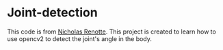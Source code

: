 # Joint-detection


This code is from <a href="https://www.youtube.com/watch?v=06TE_U21FK4">Nicholas Renotte</a>.
This project is created to learn how to use opencv2 to detect the joint's angle in the body.
